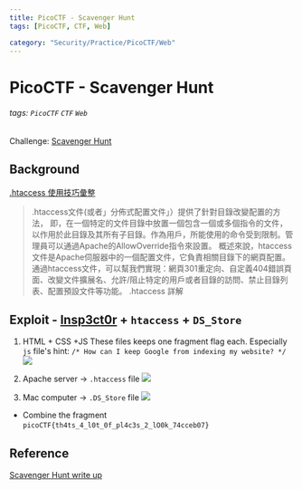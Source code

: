 ```yaml
---
title: PicoCTF - Scavenger Hunt
tags: [PicoCTF, CTF, Web]

category: "Security/Practice/PicoCTF/Web"
---
```


# PicoCTF - Scavenger Hunt
<!-- more -->
###### tags: `PicoCTF` `CTF` `Web`
Challenge: [Scavenger Hunt](http://mercury.picoctf.net:55079/)

## Background
[.htaccess 使用技巧彙整](https://icodding.blogspot.com/2015/10/htaccess.html)
> .htaccess文件(或者」分佈式配置文件」）提供了針對目錄改變配置的方法， 即，在一個特定的文件目錄中放置一個包含一個或多個指令的文件， 以作用於此目錄及其所有子目錄。作為用戶，所能使用的命令受到限制。管理員可以通過Apache的AllowOverride指令來設置。
概述來說，htaccess文件是Apache伺服器中的一個配置文件，它負責相關目錄下的網頁配置。通過htaccess文件，可以幫我們實現：網頁301重定向、自定義404錯誤頁面、改變文件擴展名、允許/阻止特定的用戶或者目錄的訪問、禁止目錄列表、配置預設文件等功能。
.htaccess 詳解

## Exploit - [Insp3ct0r](/gYsHjI-rSD6Lce-7eF6DyA) + `htaccess` + `DS_Store`
1. HTML + CSS +JS
These files keeps one fragment flag each. Especially `js` file's hint: `/* How can I keep Google from indexing my website? */`
![](https://i.imgur.com/wuX9KLT.png)

2. Apache server $\to$ `.htaccess` file
![](https://i.imgur.com/li2z8l4.png)

3. Mac computer $\to$ `.DS_Store` file
![](https://i.imgur.com/iZfLWZ3.png)

* Combine the fragment
`picoCTF{th4ts_4_l0t_0f_pl4c3s_2_lO0k_74cceb07}`

## Reference
[Scavenger Hunt write up](https://github.com/vivian-dai/PicoCTF2021-Writeup/blob/main/Web%20Exploitation/Scavenger%20Hunt/Scavenger%20Hunt.md)